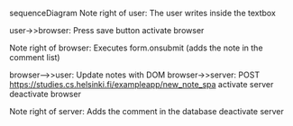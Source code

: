 sequenceDiagram
Note right of user: The user writes inside the textbox

user->>browser: Press save button
activate browser

Note right of browser: Executes form.onsubmit (adds the note in the comment list)

browser-->>user: Update notes with DOM
browser->>server: POST https://studies.cs.helsinki.fi/exampleapp/new_note_spa
activate server
deactivate browser

Note right of server: Adds the comment in the database
deactivate server
